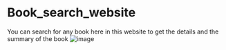 # Book_search_website
You can search for any book here in this website to get the details and the summary of the book
![image](https://github.com/lakki0704/Book_search_website/assets/78313062/49b1c309-6363-4b4c-8f2b-44324780e29c)
